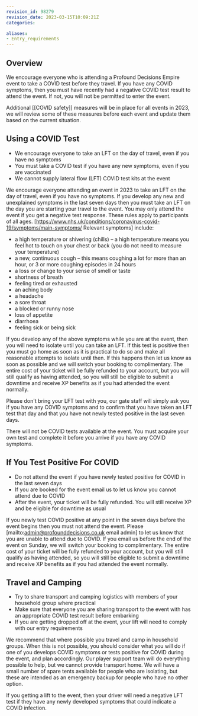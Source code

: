 ```yaml
---
revision_id: 98279
revision_date: 2023-03-15T10:09:21Z
categories:

aliases:
- Entry_requirements
---
```


## Overview
We encourage everyone who is attending a Profound Decisions Empire event to take a COVID test before they travel. If you have any COVID symptoms, then you must have recently had a negative COVID test result to attend the event. If not, you will not be permitted to enter the event.

Additional [[COVID safety]] measures will be in place for all events in 2023, we will review some of these measures before each event and update them based on the current situation.

## Using a COVID Test
* We encourage everyone to take an LFT on the day of travel, even if you have no symptoms
* You must take a COVID test if you have any new symptoms, even if you are vaccinated
* We cannot supply lateral flow (LFT) COVID test kits at the event

We encourage everyone attending an event in 2023 to take an LFT on the day of travel, even if you have no symptoms. If you develop any new and unexplained symptoms in the last seven days then you must take an LFT on the day you are starting your travel to the event. You may only attend the event if you get a negative test response. These rules apply to participants of all ages. [https://www.nhs.uk/conditions/coronavirus-covid-19/symptoms/main-symptoms/ Relevant symptoms] include:

* a high temperature or shivering (chills) – a high temperature means you feel hot to touch on your chest or back (you do not need to measure your temperature)
* a new, continuous cough – this means coughing a lot for more than an hour, or 3 or more coughing episodes in 24 hours
* a loss or change to your sense of smell or taste
* shortness of breath
* feeling tired or exhausted
* an aching body
* a headache
* a sore throat
* a blocked or runny nose
* loss of appetite
* diarrhoea
* feeling sick or being sick

If you develop any of the above symptoms while you are at the event, then you will need to isolate until you can take an LFT. If this test is positive then you must go home as soon as it is practical to do so and make all reasonable attempts to isolate until then. If this happens then let us know as soon as possible and we will switch your booking to complimentary. The entire cost of your ticket will be fully refunded to your account, but you will still qualify as having attended, so you will still be eligible to submit a downtime and receive XP benefits as if you had attended the event normally.

Please don't bring your LFT test with you, our gate staff will simply ask you if you have any COVID symptoms and to confirm that you have taken an LFT test that day and that you have not newly tested positive in the last seven days.

There will not be COVID tests available at the event. You must acquire your own test and complete it before you arrive if you have any COVID symptoms.

## If You Test Positive For COVID
* Do not attend the event if you have newly tested positive for COVID in the last seven days
* If you are booked for the event email us to let us know you cannot attend due to COVID
* After the event, your ticket will be fully refunded. You will still receive XP and be eligible for downtime as usual

If you newly test COVID positive at any point in the seven days before the event begins then you must not attend the event. Please [mailto:admin@profounddecisions.co.uk email admin] to let us know that you are unable to attend due to COVID. If you email us before the end of the event on Sunday, we will switch your booking to complimentary. The entire cost of your ticket will be fully refunded to your account, but you will still qualify as having attended, so you will still be eligible to submit a downtime and receive XP benefits as if you had attended the event normally.

## Travel and Camping
* Try to share transport and camping logistics with members of your household group where practical
* Make sure that everyone you are sharing transport to the event with has an appropriate COVID test result before embarking
* If you are getting dropped off at the event, your lift will need to comply with our entry requirements

We recommend that where possible you travel and camp in household groups. When this is not possible, you should consider what you will do if one of you develops COVID symptoms or tests positive for COVID during the event, and plan accordingly. Our player support team will do everything possible to help, but we cannot provide transport home. We will have a small number of spare tents available for people who are isolating, but these are intended as an emergency backup for people who have no other option.

If you getting a lift to the event, then your driver will need a negative LFT test if they have any newly developed symptoms that could indicate a COVID infection.